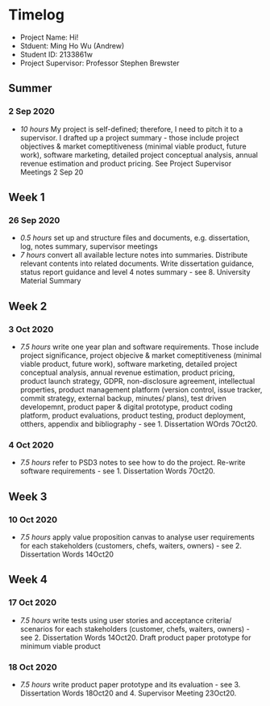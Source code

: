 # Timelog

* Project Name: Hi! 
* Stduent: Ming Ho Wu (Andrew)
* Student ID: 2133861w 
* Project Supervisor: Professor Stephen Brewster


## Summer

### 2 Sep 2020

* *10 hours* My project is self-defined; therefore, I need to pitch it to a supervisor. I drafted up a project summary - those include project objectives & market comeptitiveness (minimal viable product, future work), software marketing, detailed project conceptual analysis, annual revenue estimation and product pricing. See Project Supervisor Meetings 2 Sep 20


## Week 1

### 26 Sep 2020

* *0.5 hours* set up and structure files and documents, e.g. dissertation, log, notes summary, supervisor meetings
* *7 hours* convert all available lecture notes into summaries. Distribute relevant contents into related documents. Write dissertation guidance, status report guidance and level 4 notes summary - see 8. University Material Summary



## Week 2

### 3 Oct 2020

* *7.5 hours* write one year plan and software requirements. Those include project significance, project objecive & market comeptitiveness (minimal viable product, future work), software marketing, detailed project conceptual analysis, annual revenue estimation, product pricing, product launch strategy, GDPR, non-disclosure agreement, intellectual properties, product management platform (version control, issue tracker, commit strategy, external backup, minutes/ plans), test driven developemnt, product paper & digital prototype, product coding platform, product evaluations, product testing, product deployment, otthers, appendix and bibliography - see 1. Dissertation WOrds 7Oct20.

### 4 Oct 2020

* *7.5 hours* refer to PSD3 notes to see how to do the project. Re-write software requirements - see 1. Dissertation Words 7Oct20.

## Week 3

### 10 Oct 2020

* *7.5 hours* apply value proposition canvas to analyse user requirements for each stakeholders (customers, chefs, waiters, owners) - see 2. Dissertation Words 14Oct20


## Week 4

### 17 Oct 2020

* *7.5 hours* write tests using user stories and acceptance criteria/ scenarios for each stakeholders (customer, chefs, waiters, owners) - see 2. Dissertation Words 14Oct20. Draft product paper prototype for minimum viable product

### 18 Oct 2020

* *7.5 hours* write product paper prototype and its evaluation - see 3. Dissertation Words 18Oct20 and 4. Supervisor Meeting 23Oct20.


